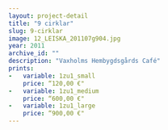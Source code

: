 ```yaml
---
layout: project-detail
title: "9 cirklar"
slug: 9-cirklar
image: 12_LEISKA_201107g904.jpg
year: 2011
archive_id: ""
description: "Vaxholms Hembygdsgårds Café"
prints: 
-   variable: 1zu1_small
    price: “120,00 €"
-   variable: 1zu1_medium
    price: “600,00 €"
-   variable: 1zu1_large
    price: “900,00 €"
---
```


